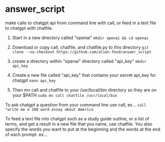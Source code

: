 # answer_script
make calls to chatgpt api from command line with call, or feed in a text file to chatgpt with chatfile.

1) Start in a new directory called "openai"
```mkdir openai && cd openai```

2) Download or copy call, chatfile, and chatfile.py to this directory
```git clone --no-checkout https://github.com/alien-food/answer_script```

3) create a directory within "openai" directory called "api_key" 
```mkdir api_key```

4) Create a new file called "api_key" that contains your secret api_key for chatgpt
```nano api_key```

5) Then mv call and chatfile to your /usr/local/bin directory so they are on your $PATH
```sudo mv call chatfile /usr/local/bin```

To ask chatgpt a question from your command line use call, ex...
```call "write me a 100 word essay about America```

To feed a text file into chatgpt such as a study guide outline, or a list of terms, and get a result in a new file that you name, use chatfile. You also specify the words you want to put at the beginning and the words at the end of each prompt. ex...
```chatfile in_file.txt out_file.txt "how would i " " for ccna"



